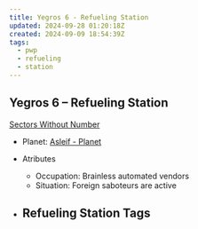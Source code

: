 ```yaml
---
title: Yegros 6 - Refueling Station
updated: 2024-09-28 01:20:18Z
created: 2024-09-09 18:54:39Z
tags:
  - pwp
  - refueling
  - station
---
```


## Yegros 6 &ndash; Refueling Station

[Sectors Without Number](https://sectorswithoutnumber.com/sector/bfDcBzTtgpeyLUfwzjio/refuelingStation/wDlC1QTbJzmRjc5UHtoZ)

- Planet: [Asleif - Planet](../../../Gaming/StarsWithoutNumber/PiratesWithoutPlunder/Asleif%20-%20Planet.md)

- Atributes
	- Occupation: Brainless automated vendors
	- Situation: Foreign saboteurs are active

- Refueling Station Tags
	- 